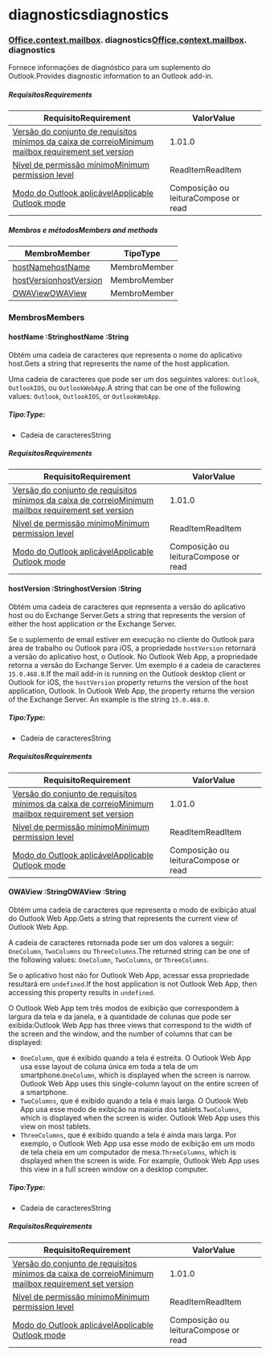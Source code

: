 # <a name="diagnostics"></a><span data-ttu-id="8a353-101">diagnostics</span><span class="sxs-lookup"><span data-stu-id="8a353-101">diagnostics</span></span>

### <span data-ttu-id="8a353-p101">[Office](Office.md)[.context](Office.context.md)[.mailbox](Office.context.mailbox.md). diagnostics</span><span class="sxs-lookup"><span data-stu-id="8a353-p101">[Office](Office.md)[.context](Office.context.md)[.mailbox](Office.context.mailbox.md). diagnostics</span></span>

<span data-ttu-id="8a353-104">Fornece informações de diagnóstico para um suplemento do Outlook.</span><span class="sxs-lookup"><span data-stu-id="8a353-104">Provides diagnostic information to an Outlook add-in.</span></span>

##### <a name="requirements"></a><span data-ttu-id="8a353-105">Requisitos</span><span class="sxs-lookup"><span data-stu-id="8a353-105">Requirements</span></span>

|<span data-ttu-id="8a353-106">Requisito</span><span class="sxs-lookup"><span data-stu-id="8a353-106">Requirement</span></span>| <span data-ttu-id="8a353-107">Valor</span><span class="sxs-lookup"><span data-stu-id="8a353-107">Value</span></span>|
|---|---|
|[<span data-ttu-id="8a353-108">Versão do conjunto de requisitos mínimos da caixa de correio</span><span class="sxs-lookup"><span data-stu-id="8a353-108">Minimum mailbox requirement set version</span></span>](/javascript/office/requirement-sets/outlook-api-requirement-sets)| <span data-ttu-id="8a353-109">1.0</span><span class="sxs-lookup"><span data-stu-id="8a353-109">1.0</span></span>|
|[<span data-ttu-id="8a353-110">Nível de permissão mínimo</span><span class="sxs-lookup"><span data-stu-id="8a353-110">Minimum permission level</span></span>](https://docs.microsoft.com/outlook/add-ins/understanding-outlook-add-in-permissions)| <span data-ttu-id="8a353-111">ReadItem</span><span class="sxs-lookup"><span data-stu-id="8a353-111">ReadItem</span></span>|
|[<span data-ttu-id="8a353-112">Modo do Outlook aplicável</span><span class="sxs-lookup"><span data-stu-id="8a353-112">Applicable Outlook mode</span></span>](https://docs.microsoft.com/outlook/add-ins/#extension-points)| <span data-ttu-id="8a353-113">Composição ou leitura</span><span class="sxs-lookup"><span data-stu-id="8a353-113">Compose or read</span></span>|

##### <a name="members-and-methods"></a><span data-ttu-id="8a353-114">Membros e métodos</span><span class="sxs-lookup"><span data-stu-id="8a353-114">Members and methods</span></span>

| <span data-ttu-id="8a353-115">Membro</span><span class="sxs-lookup"><span data-stu-id="8a353-115">Member</span></span> | <span data-ttu-id="8a353-116">Tipo</span><span class="sxs-lookup"><span data-stu-id="8a353-116">Type</span></span> |
|--------|------|
| [<span data-ttu-id="8a353-117">hostName</span><span class="sxs-lookup"><span data-stu-id="8a353-117">hostName</span></span>](#hostname-string) | <span data-ttu-id="8a353-118">Membro</span><span class="sxs-lookup"><span data-stu-id="8a353-118">Member</span></span> |
| [<span data-ttu-id="8a353-119">hostVersion</span><span class="sxs-lookup"><span data-stu-id="8a353-119">hostVersion</span></span>](#hostversion-string) | <span data-ttu-id="8a353-120">Membro</span><span class="sxs-lookup"><span data-stu-id="8a353-120">Member</span></span> |
| [<span data-ttu-id="8a353-121">OWAView</span><span class="sxs-lookup"><span data-stu-id="8a353-121">OWAView</span></span>](#owaview-string) | <span data-ttu-id="8a353-122">Membro</span><span class="sxs-lookup"><span data-stu-id="8a353-122">Member</span></span> |

### <a name="members"></a><span data-ttu-id="8a353-123">Membros</span><span class="sxs-lookup"><span data-stu-id="8a353-123">Members</span></span>

####  <a name="hostname-string"></a><span data-ttu-id="8a353-124">hostName :String</span><span class="sxs-lookup"><span data-stu-id="8a353-124">hostName :String</span></span>

<span data-ttu-id="8a353-125">Obtém uma cadeia de caracteres que representa o nome do aplicativo host.</span><span class="sxs-lookup"><span data-stu-id="8a353-125">Gets a string that represents the name of the host application.</span></span>

<span data-ttu-id="8a353-126">Uma cadeia de caracteres que pode ser um dos seguintes valores: `Outlook`, `OutlookIOS`, ou `OutlookWebApp`.</span><span class="sxs-lookup"><span data-stu-id="8a353-126">A string that can be one of the following values: `Outlook`, `OutlookIOS`, or `OutlookWebApp`.</span></span>

##### <a name="type"></a><span data-ttu-id="8a353-127">Tipo:</span><span class="sxs-lookup"><span data-stu-id="8a353-127">Type:</span></span>

*   <span data-ttu-id="8a353-128">Cadeia de caracteres</span><span class="sxs-lookup"><span data-stu-id="8a353-128">String</span></span>

##### <a name="requirements"></a><span data-ttu-id="8a353-129">Requisitos</span><span class="sxs-lookup"><span data-stu-id="8a353-129">Requirements</span></span>

|<span data-ttu-id="8a353-130">Requisito</span><span class="sxs-lookup"><span data-stu-id="8a353-130">Requirement</span></span>| <span data-ttu-id="8a353-131">Valor</span><span class="sxs-lookup"><span data-stu-id="8a353-131">Value</span></span>|
|---|---|
|[<span data-ttu-id="8a353-132">Versão do conjunto de requisitos mínimos da caixa de correio</span><span class="sxs-lookup"><span data-stu-id="8a353-132">Minimum mailbox requirement set version</span></span>](/javascript/office/requirement-sets/outlook-api-requirement-sets)| <span data-ttu-id="8a353-133">1.0</span><span class="sxs-lookup"><span data-stu-id="8a353-133">1.0</span></span>|
|[<span data-ttu-id="8a353-134">Nível de permissão mínimo</span><span class="sxs-lookup"><span data-stu-id="8a353-134">Minimum permission level</span></span>](https://docs.microsoft.com/outlook/add-ins/understanding-outlook-add-in-permissions)| <span data-ttu-id="8a353-135">ReadItem</span><span class="sxs-lookup"><span data-stu-id="8a353-135">ReadItem</span></span>|
|[<span data-ttu-id="8a353-136">Modo do Outlook aplicável</span><span class="sxs-lookup"><span data-stu-id="8a353-136">Applicable Outlook mode</span></span>](https://docs.microsoft.com/outlook/add-ins/#extension-points)| <span data-ttu-id="8a353-137">Composição ou leitura</span><span class="sxs-lookup"><span data-stu-id="8a353-137">Compose or read</span></span>|

####  <a name="hostversion-string"></a><span data-ttu-id="8a353-138">hostVersion :String</span><span class="sxs-lookup"><span data-stu-id="8a353-138">hostVersion :String</span></span>

<span data-ttu-id="8a353-139">Obtém uma cadeia de caracteres que representa a versão do aplicativo host ou do Exchange Server.</span><span class="sxs-lookup"><span data-stu-id="8a353-139">Gets a string that represents the version of either the host application or the Exchange Server.</span></span>

<span data-ttu-id="8a353-p102">Se o suplemento de email estiver em execução no cliente do Outlook para área de trabalho ou Outlook para iOS, a propriedade `hostVersion` retornará a versão do aplicativo host, o Outlook. No Outlook Web App, a propriedade retorna a versão do Exchange Server. Um exemplo é a cadeia de caracteres `15.0.468.0`.</span><span class="sxs-lookup"><span data-stu-id="8a353-p102">If the mail add-in is running on the Outlook desktop client or Outlook for iOS, the `hostVersion` property returns the version of the host application, Outlook. In Outlook Web App, the property returns the version of the Exchange Server. An example is the string `15.0.468.0`.</span></span>

##### <a name="type"></a><span data-ttu-id="8a353-143">Tipo:</span><span class="sxs-lookup"><span data-stu-id="8a353-143">Type:</span></span>

*   <span data-ttu-id="8a353-144">Cadeia de caracteres</span><span class="sxs-lookup"><span data-stu-id="8a353-144">String</span></span>

##### <a name="requirements"></a><span data-ttu-id="8a353-145">Requisitos</span><span class="sxs-lookup"><span data-stu-id="8a353-145">Requirements</span></span>

|<span data-ttu-id="8a353-146">Requisito</span><span class="sxs-lookup"><span data-stu-id="8a353-146">Requirement</span></span>| <span data-ttu-id="8a353-147">Valor</span><span class="sxs-lookup"><span data-stu-id="8a353-147">Value</span></span>|
|---|---|
|[<span data-ttu-id="8a353-148">Versão do conjunto de requisitos mínimos da caixa de correio</span><span class="sxs-lookup"><span data-stu-id="8a353-148">Minimum mailbox requirement set version</span></span>](/javascript/office/requirement-sets/outlook-api-requirement-sets)| <span data-ttu-id="8a353-149">1.0</span><span class="sxs-lookup"><span data-stu-id="8a353-149">1.0</span></span>|
|[<span data-ttu-id="8a353-150">Nível de permissão mínimo</span><span class="sxs-lookup"><span data-stu-id="8a353-150">Minimum permission level</span></span>](https://docs.microsoft.com/outlook/add-ins/understanding-outlook-add-in-permissions)| <span data-ttu-id="8a353-151">ReadItem</span><span class="sxs-lookup"><span data-stu-id="8a353-151">ReadItem</span></span>|
|[<span data-ttu-id="8a353-152">Modo do Outlook aplicável</span><span class="sxs-lookup"><span data-stu-id="8a353-152">Applicable Outlook mode</span></span>](https://docs.microsoft.com/outlook/add-ins/#extension-points)| <span data-ttu-id="8a353-153">Composição ou leitura</span><span class="sxs-lookup"><span data-stu-id="8a353-153">Compose or read</span></span>|

####  <a name="owaview-string"></a><span data-ttu-id="8a353-154">OWAView :String</span><span class="sxs-lookup"><span data-stu-id="8a353-154">OWAView :String</span></span>

<span data-ttu-id="8a353-155">Obtém uma cadeia de caracteres que representa o modo de exibição atual do Outlook Web App.</span><span class="sxs-lookup"><span data-stu-id="8a353-155">Gets a string that represents the current view of Outlook Web App.</span></span>

<span data-ttu-id="8a353-156">A cadeia de caracteres retornada pode ser um dos valores a seguir: `OneColumn`, `TwoColumns` ou `ThreeColumns`.</span><span class="sxs-lookup"><span data-stu-id="8a353-156">The returned string can be one of the following values: `OneColumn`, `TwoColumns`, or `ThreeColumns`.</span></span>

<span data-ttu-id="8a353-157">Se o aplicativo host não for Outlook Web App, acessar essa propriedade resultará em `undefined`.</span><span class="sxs-lookup"><span data-stu-id="8a353-157">If the host application is not Outlook Web App, then accessing this property results in `undefined`.</span></span>

<span data-ttu-id="8a353-158">O Outlook Web App tem três modos de exibição que correspondem à largura da tela e da janela, e à quantidade de colunas que pode ser exibida:</span><span class="sxs-lookup"><span data-stu-id="8a353-158">Outlook Web App has three views that correspond to the width of the screen and the window, and the number of columns that can be displayed:</span></span>

*   <span data-ttu-id="8a353-p103">`OneColumn`, que é exibido quando a tela é estreita. O Outlook Web App usa esse layout de coluna única em toda a tela de um smartphone.</span><span class="sxs-lookup"><span data-stu-id="8a353-p103">`OneColumn`, which is displayed when the screen is narrow. Outlook Web App uses this single-column layout on the entire screen of a smartphone.</span></span>
*   <span data-ttu-id="8a353-p104">`TwoColumns`, que é exibido quando a tela é mais larga. O Outlook Web App usa esse modo de exibição na maioria dos tablets.</span><span class="sxs-lookup"><span data-stu-id="8a353-p104">`TwoColumns`, which is displayed when the screen is wider. Outlook Web App uses this view on most tablets.</span></span>
*   <span data-ttu-id="8a353-p105">`ThreeColumns`, que é exibido quando a tela é ainda mais larga. Por exemplo, o Outlook Web App usa esse modo de exibição em um modo de tela cheia em um computador de mesa.</span><span class="sxs-lookup"><span data-stu-id="8a353-p105">`ThreeColumns`, which is displayed when the screen is wide. For example, Outlook Web App uses this view in a full screen window on a desktop computer.</span></span>

##### <a name="type"></a><span data-ttu-id="8a353-165">Tipo:</span><span class="sxs-lookup"><span data-stu-id="8a353-165">Type:</span></span>

*   <span data-ttu-id="8a353-166">Cadeia de caracteres</span><span class="sxs-lookup"><span data-stu-id="8a353-166">String</span></span>

##### <a name="requirements"></a><span data-ttu-id="8a353-167">Requisitos</span><span class="sxs-lookup"><span data-stu-id="8a353-167">Requirements</span></span>

|<span data-ttu-id="8a353-168">Requisito</span><span class="sxs-lookup"><span data-stu-id="8a353-168">Requirement</span></span>| <span data-ttu-id="8a353-169">Valor</span><span class="sxs-lookup"><span data-stu-id="8a353-169">Value</span></span>|
|---|---|
|[<span data-ttu-id="8a353-170">Versão do conjunto de requisitos mínimos da caixa de correio</span><span class="sxs-lookup"><span data-stu-id="8a353-170">Minimum mailbox requirement set version</span></span>](/javascript/office/requirement-sets/outlook-api-requirement-sets)| <span data-ttu-id="8a353-171">1.0</span><span class="sxs-lookup"><span data-stu-id="8a353-171">1.0</span></span>|
|[<span data-ttu-id="8a353-172">Nível de permissão mínimo</span><span class="sxs-lookup"><span data-stu-id="8a353-172">Minimum permission level</span></span>](https://docs.microsoft.com/outlook/add-ins/understanding-outlook-add-in-permissions)| <span data-ttu-id="8a353-173">ReadItem</span><span class="sxs-lookup"><span data-stu-id="8a353-173">ReadItem</span></span>|
|[<span data-ttu-id="8a353-174">Modo do Outlook aplicável</span><span class="sxs-lookup"><span data-stu-id="8a353-174">Applicable Outlook mode</span></span>](https://docs.microsoft.com/outlook/add-ins/#extension-points)| <span data-ttu-id="8a353-175">Composição ou leitura</span><span class="sxs-lookup"><span data-stu-id="8a353-175">Compose or read</span></span>|